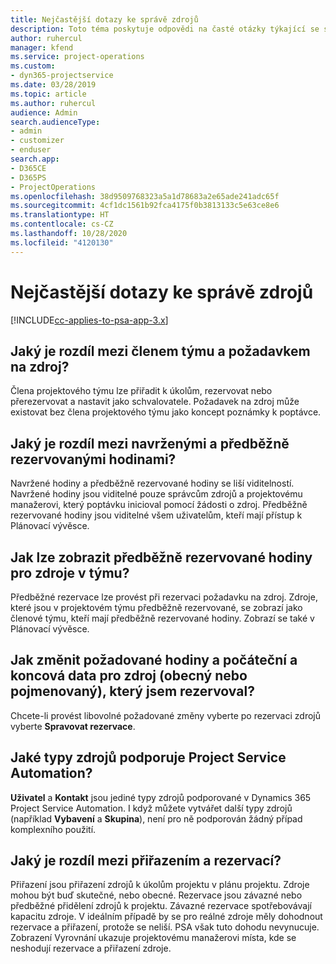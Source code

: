 ```yaml
---
title: Nejčastější dotazy ke správě zdrojů
description: Toto téma poskytuje odpovědi na časté otázky týkající se správy zdrojů.
author: ruhercul
manager: kfend
ms.service: project-operations
ms.custom:
- dyn365-projectservice
ms.date: 03/28/2019
ms.topic: article
ms.author: ruhercul
audience: Admin
search.audienceType:
- admin
- customizer
- enduser
search.app:
- D365CE
- D365PS
- ProjectOperations
ms.openlocfilehash: 38d9509768323a5a1d78683a2e65ade241adc65f
ms.sourcegitcommit: 4cf1dc1561b92fca4175f0b3813133c5e63ce8e6
ms.translationtype: HT
ms.contentlocale: cs-CZ
ms.lasthandoff: 10/28/2020
ms.locfileid: "4120130"
---
```

# <a name="resource-management-faq"></a>Nejčastější dotazy ke správě zdrojů

[!INCLUDE[cc-applies-to-psa-app-3.x](../includes/cc-applies-to-psa-app-3x.md)]

## <a name="what-is-the-difference-between-a-team-member-and-a-resource-requirement"></a>Jaký je rozdíl mezi členem týmu a požadavkem na zdroj?

Člena projektového týmu lze přiřadit k úkolům, rezervovat nebo přerezervovat a nastavit jako schvalovatele. Požadavek na zdroj může existovat bez člena projektového týmu jako koncept poznámky k poptávce. 

## <a name="what-is-the-difference-between-proposed-and-soft-booked-hours"></a>Jaký je rozdíl mezi navrženými a předběžně rezervovanými hodinami?

Navržené hodiny a předběžně rezervované hodiny se liší viditelností. Navržené hodiny jsou viditelné pouze správcům zdrojů a projektovému manažerovi, který poptávku inicioval pomocí žádosti o zdroj. Předběžně rezervované hodiny jsou viditelné všem uživatelům, kteří mají přístup k Plánovací vývěsce.

## <a name="how-can-i-see-the-soft-booked-hours-for-resources-on-a-team"></a>Jak lze zobrazit předběžně rezervované hodiny pro zdroje v týmu?

Předběžné rezervace lze provést při rezervaci požadavku na zdroj. Zdroje, které jsou v projektovém týmu předběžně rezervované, se zobrazí jako členové týmu, kteří mají předběžně rezervované hodiny. Zobrazí se také v Plánovací vývěsce.

## <a name="how-do-i-change-the-required-hours-and-the-start-and-end-dates-for-a-resource-generic-or-named-that-i-booked"></a>Jak změnit požadované hodiny a počáteční a koncová data pro zdroj (obecný nebo pojmenovaný), který jsem rezervoval?

Chcete-li provést libovolné požadované změny vyberte po rezervaci zdrojů vyberte **Spravovat rezervace**.

## <a name="what-resources-types-does-project-service-automation-support"></a>Jaké typy zdrojů podporuje Project Service Automation?

**Uživatel** a **Kontakt** jsou jediné typy zdrojů podporované v Dynamics 365 Project Service Automation. I když můžete vytvářet další typy zdrojů (například **Vybavení** a **Skupina**), není pro ně podporován žádný případ komplexního použití.

## <a name="what-is-the-difference-between-an-assignment-and-a-booking"></a>Jaký je rozdíl mezi přiřazením a rezervací?

Přiřazení jsou přiřazení zdrojů k úkolům projektu v plánu projektu. Zdroje mohou být buď skutečné, nebo obecné. Rezervace jsou závazné nebo předběžné přidělení zdrojů k projektu. Závazné rezervace spotřebovávají kapacitu zdroje. V ideálním případě by se pro reálné zdroje měly dohodnout rezervace a přiřazení, protože se neliší. PSA však tuto dohodu nevynucuje. Zobrazení Vyrovnání ukazuje projektovému manažerovi místa, kde se neshodují rezervace a přiřazení zdroje.
